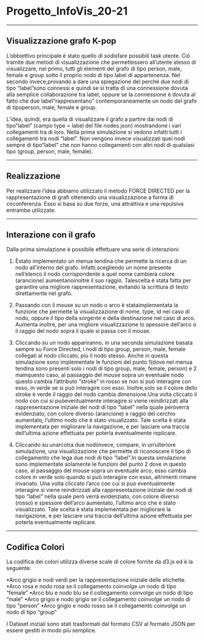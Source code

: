# Progetto_InfoVis_20-21
----------------------------
Visualizzazione grafo K-pop
----------------------------
L’obbiettivo principale è stato quello di sodisfare possibili task utente. Ciò tramite due metodi di visualizzazione che permettessero all’utente stesso di visualizzare, nel primo, tutti gli elementi del grafo di tipo person, male, female e group sotto il proprio nodo di tipo label di appartenenza. Nel secondo invece,provando a dare una spiegazione del perché due nodi di tipo “label”sono connessi e quindi se si tratta di una connessione dovuta alla semplice collaborazione tra label, oppure se la connessione è dovuta al fatto che due label“rappresentano” contemporaneamente un nodo del grafo di tipoperson, male, female e group. 

L’idea, quindi, era quella di visualizzare il grafo a partire dai nodi di tipo“label” (campo type = label del file nodes.json) mostrandone i vari collegamenti tra di loro. Nella prima simulazione si vedono infatti tutti i collegamenti tra nodi “label”. Non vengono invece visualizzati quei nodi sempre di tipo“label” che non hanno collegamenti con altri nodi di qualsiasi tipo (group, person, male, female). 

----------------------------
Realizzazione
----------------------------

Per realizzare l’idea abbiamo utilizzato il metodo FORCE DIRECTED per la rappresentazione di grafi ottenendo una visualizzazione a forma di circonferenza. Esso si basa su due forze, una attrattiva e una repulsiva entrambe utilizzate. 

----------------------------
Interazione con il grafo
----------------------------

Dalla prima simulazione è possibile effettuare una serie di interazioni:

1) Èstato implementato un menua tendina che permette la ricerca di un nodo all’interno del grafo. Infatti,scegliendo un nome presente nell’elenco il nodo corrispondente a quel nome cambierà colore (arancione) aumentanoinoltre il suo raggio. Talescelta è stata fatta per garantire una migliore rappresentazione, evitando la scrittura di testo direttamente nel grafo.

2) Passando con il mouse su un nodo o arco è stataimplementata la funzione che permette la visualizzazione di 
nome, type, id nel caso di nodo, oppure il tipo della sorgente e della destinazione nel caso di arco. Aumenta inoltre, per una migliore visualizzazione lo spessore dell’arco o il raggio del nodo sopra il quale si passa con il mouse.

3) Cliccando su un nodo appariranno, in una seconda simulazione basata sempre su Force Directed, i nodi di tipo group, person, male, female collegati al nodo cliccato, più il nodo stesso. Anche in questa simulazione sono implementate le funzioni del punto 1(dove nel menua tendina sono presenti solo i nodi di tipo group, male, female, person) e 2 mainquesto caso, al passaggio del mouse sopra un eventuale nodo questo cambia l’attributo “stroke” in rosso se non si può interagire con esso, in verde se si può interagire con esso. Inoltre,solo se il colore dello stroke è verde il raggio del nodo cambia dimensione.Una volta cliccato il nodo con cui si puòeventualmente interagire si viene reindirizzati alla rappresentazione iniziale dei nodi di tipo “label” nella quale peròverrà evidenziato, con colore diverso (arancione) e raggio del cerchio aumentato, l’ultimo nodo che è stato visualizzato. Tale scelta è stata implementata per migliorare la navigazione, e per lasciare una traccia dell’ultima azione effettuata per poterla eventualmente replicare.

4) Cliccando su unarcotra due nodiinvece, compare, in un’ulteriore simulazione, una visualizzazione che permette di riconoscere il tipo di collegamento che lega due nodi di tipo “label”.In questa simulazione sono implementate solamente le funzioni del punto 2 dove in questo caso, al passaggio del mouse sopra un eventuale arco, esso cambia colore in verde solo quando si può interagire con esso, altrimenti rimane invariato. Una volta cliccato l’arco con cui si può eventualmente interagire si viene reindirizzati alla rappresentazione iniziale dei nodi di tipo “label” nella quale però verrà evidenziato, con colore diverso (rosso) e spessore dell’arco aumentato, l’ultimo arco che è stato visualizzato. Tale scelta è stata implementata per migliorare la navigazione, e per lasciare una traccia 
dell’ultima azione effettuata per poterla eventualmente replicare.

--------------------------
Codifica Colori
--------------------------

La codifica dei colori utilizza diverse scale di colore fornite da d3.js ed è la seguente:

•Arco grigio e nodi verdi per la rappresentazione iniziale delle etichette.
•Arco rosa e nodo rosa se il collegamento coinvolge un nodo di tipo “female” 
•Arco blu e nodo blu se il collegamento coinvolge un nodo di tipo “male” 
•Arco grigio e nodo grigio se il collegamento coinvolge un nodo di tipo “person” 
•Arco grigio e nodo rosso se il collegamento coinvolge un nodo di tipo “group”

I Dataset iniziali sono stati trasformati dal formato CSV al formato JSON per essere gestiti in modo più semplice.
